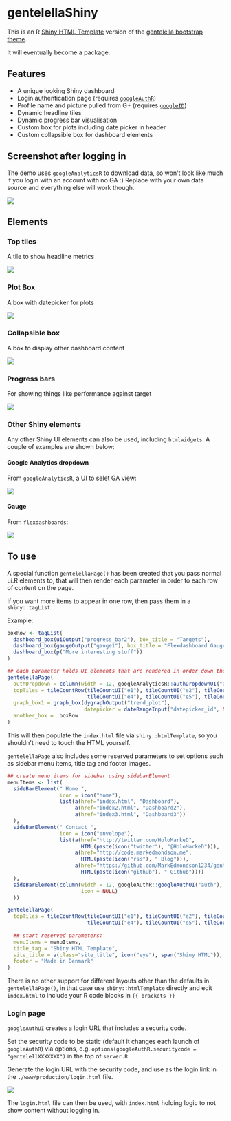 # gentelellaShiny

This is an R [Shiny HTML Template](http://shiny.rstudio.com/articles/templates.html) version of the [gentelella bootstrap theme](https://github.com/puikinsh/gentelella).

It will eventually become a package.

## Features

* A unique looking Shiny dashboard
* Login authentication page (requires [`googleAuthR`](https://github.com/MarkEdmondson1234/googleAuthR))
* Profile name and picture pulled from G+ (requires [`googleID`](https://github.com/MarkEdmondson1234/googleID))
* Dynamic headline tiles
* Dynamic progress bar visualisation
* Custom box for plots including date picker in header
* Custom collapsible box for dashboard elements

## Screenshot after logging in

The demo uses `googleAnalyticsR` to download data, so won't look like much if you login with an account with no GA :)  Replace with your own data source and everything else will work though. 

![](gentellelaShinydemo.png)

## Elements


### Top tiles

A tile to show headline metrics

![](top_tiles.png)

### Plot Box

A box with datepicker for plots

![](plot_box.png)

### Collapsible box

A box to display other dashboard content

![](dash_box.png)


### Progress bars

For showing things like performance against target

![](progress_bars.png)

### Other Shiny elements

Any other Shiny UI elements can also be used, including `htmlwidgets`.  A couple of examples are shown below:

#### Google Analytics dropdown

From `googleAnalyticsR`, a UI to selet GA view:

![](ga_dropdown.png)

#### Gauge

From `flexdashboards`:

![](guage_demo.png)

## To use

A special function `gentelellaPage()` has been created that you pass normal ui.R elements to, that will then render each parameter in order to each row of content on the page.

If you want more items to appear in one row, then pass them in a `shiny::tagList`

Example:

```r
boxRow <- tagList(
  dashboard_box(uiOutput("progress_bar2"), box_title = "Targets"),
  dashboard_box(gaugeOutput("gauge1"), box_title = "Flexdashboard Gauge", menuItems = NULL),
  dashboard_box(p("More interesting stuff"))
)

## each parameter holds UI elements that are rendered in order down the content page
gentelellaPage(
  authDropdown = column(width = 12, googleAnalyticsR::authDropdownUI("auth_dropdown")),
  topTiles = tileCountRow(tileCountUI("e1"), tileCountUI("e2"), tileCountUI("e3"),
                          tileCountUI("e4"), tileCountUI("e5"), tileCountUI("e6")),
  graph_box1 = graph_box(dygraphOutput("trend_plot"),
                         datepicker = dateRangeInput("datepicker_id", NULL, start = Sys.Date() - 300)),
  another_box =  boxRow
)

```

This will then populate the `index.html` file via `shiny::htmlTemplate`, so you shouldn't need to touch the HTML yourself. 

`gentelellaPage` also includes some reserved parameters to set options such as sidebar menu items, title tag and footer images.

```r
## create menu items for sidebar using sidebarElement
menuItems <- list(
  sideBarElement(" Home ",
                 icon = icon("home"),
                 list(a(href="index.html", "Dashboard"),
                      a(href="index2.html", "Dashboard2"),
                      a(href="index3.html", "Dashboard3"))                        
  ),
  sideBarElement(" Contact ",
                 icon = icon("envelope"),
                 list(a(href="http://twitter.com/HoloMarkeD", 
                        HTML(paste(icon("twitter"), "@HoloMarkeD"))),
                      a(href="http://code.markedmondson.me", 
                        HTML(paste(icon("rss"), " Blog"))),
                      a(href="https://github.com/MarkEdmondson1234/gentelellaShiny", 
                        HTML(paste(icon("github"), " Github"))))                        
  ),
  sideBarElement(column(width = 12, googleAuthR::googleAuthUI("auth"),
                        icon = NULL)
  ))

gentelellaPage(
  topTiles = tileCountRow(tileCountUI("e1"), tileCountUI("e2"), tileCountUI("e3"),
                          tileCountUI("e4"), tileCountUI("e5"), tileCountUI("e6")),
  
  ## start reserved parameters:
  menuItems = menuItems,
  title_tag = "Shiny HTML Template",
  site_title = a(class="site_title", icon("eye"), span("Shiny HTML")),
  footer = "Made in Denmark"
)
```

There is no other support for different layouts other than the defaults in `gentelellaPage()`, in that case use `shiny::htmlTemplate` directly and edit `index.html` to include your R code blocks in `{{ brackets }}`

### Login page

`googleAuthUI` creates a login URL that includes a security code.  

Set the security code to be static (default it changes each launch of `googleAuthR`) via options, e.g. `options(googleAuthR.securitycode = "gentelellXXXXXXX")` in the top of `server.R`

Generate the login URL with the security code, and use as the login link in the `./www/production/login.html` file.

![](googleLogin.png)

The `login.html` file can then be used, with `index.html` holding logic to not show content without logging in.
